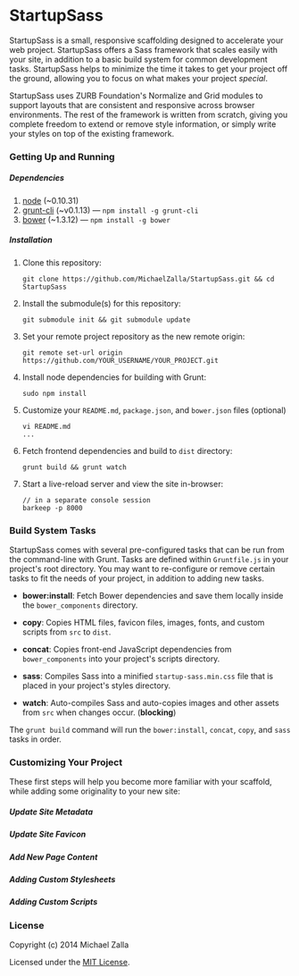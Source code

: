 # StartupSass

StartupSass is a small, responsive scaffolding designed to accelerate your web project. StartupSass offers a Sass framework that scales easily with your site, in addition to a basic build system for common development tasks. StartupSass helps to minimize the time it takes to get your project off the ground, allowing you to focus on what makes your project *special*.

StartupSass uses ZURB Foundation's Normalize and Grid modules to support layouts that are consistent and responsive across browser environments. The rest of the framework is written from scratch, giving you complete freedom to extend or remove style information, or simply write your styles on top of the existing framework.

### Getting Up and Running
	
##### Dependencies

1. [node](http://nodejs.org/) (~0.10.31)
2. [grunt-cli](http://gruntjs.com/getting-started#installing-the-cli) (~v0.1.13) — `npm install -g grunt-cli`
3. [bower](http://bower.io/#install-bower) (~1.3.12) — `npm install -g bower`

##### Installation

1. Clone this repository:
	
	```
	git clone https://github.com/MichaelZalla/StartupSass.git && cd StartupSass
	```

2. Install the submodule(s) for this repository:
	
	```
	git submodule init && git submodule update
	```

3. Set your remote project repository as the new remote origin:
	
	```
	git remote set-url origin https://github.com/YOUR_USERNAME/YOUR_PROJECT.git
	```

4. Install node dependencies for building with Grunt:
	
	```
	sudo npm install
	```

5. Customize your `README.md`, `package.json`, and `bower.json` files (optional)
	
	```
	vi README.md
	...
	```

6. Fetch frontend dependencies and build to `dist` directory:
	
	```
	grunt build && grunt watch
	```

7. Start a live-reload server and view the site in-browser:
	
	```
	// in a separate console session
	barkeep -p 8000
	```

### Build System Tasks

StartupSass comes with several pre-configured tasks that can be run from the command-line with Grunt. Tasks are defined within `Gruntfile.js` in your project's root directory. You may want to re-configure or remove certain tasks to fit the needs of your project, in addition to adding new tasks.

- **bower:install**: Fetch Bower dependencies and save them locally inside the `bower_components` directory.

- **copy**: Copies HTML files, favicon files, images, fonts, and custom scripts from `src` to `dist`.

- **concat**: Copies front-end JavaScript dependencies from `bower_components` into your project's scripts directory.

- **sass**: Compiles Sass into a minified `startup-sass.min.css` file that is placed in your project's styles directory.

- **watch**: Auto-compiles Sass and auto-copies images and other assets from `src` when changes occur. (**blocking**)

The `grunt build` command will run the `bower:install`, `concat`, `copy`, and `sass` tasks in order.

### Customizing Your Project

These first steps will help you become more familiar with your scaffold, while
adding some originality to your new site:

##### Update Site Metadata


##### Update Site Favicon


##### Add New Page Content


##### Adding Custom Stylesheets


##### Adding Custom Scripts


<!---
helps your development efforts kick off on the right foo

starts your website off on the right foot 

StartupSass is a small, responsive website scaffolding designed to jump-start
front-end development. StartupSass gets your project 

allowing you to spend less time configuring a build system
or
-->

### License

Copyright (c) 2014 Michael Zalla

Licensed under the [MIT License](http://opensource.org/licenses/MIT).
